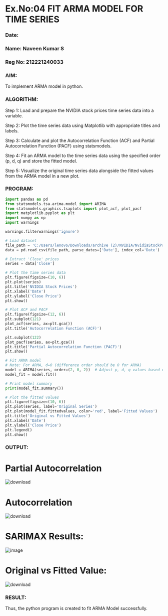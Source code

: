 # Ex.No:04 FIT ARMA MODEL FOR TIME SERIES
### Date: 
### Name: Naveen Kumar S
### Reg No: 212221240033

### AIM:
To implement ARMA model in python.

### ALGORITHM:
Step 1: Load and prepare the NVIDIA stock prices time series data into a variable.

Step 2: Plot the time series data using Matplotlib with appropriate titles and labels.

Step 3: Calculate and plot the Autocorrelation Function (ACF) and Partial Autocorrelation Function (PACF) using statsmodels.

Step 4: Fit an ARMA model to the time series data using the specified order (p, d, q) and store the fitted model.

Step 5: Visualize the original time series data alongside the fitted values from the ARMA model in a new plot.

### PROGRAM:
```python
import pandas as pd
from statsmodels.tsa.arima.model import ARIMA
from statsmodels.graphics.tsaplots import plot_acf, plot_pacf
import matplotlib.pyplot as plt
import numpy as np
import warnings

warnings.filterwarnings('ignore')

# Load dataset
file_path = 'C:/Users/lenovo/Downloads/archive (2)/NVIDIA/NvidiaStockPrice.csv'  # Update with your actual file path
data = pd.read_csv(file_path, parse_dates=['Date'], index_col='Date')

# Extract 'Close' prices
series = data['Close']
```
```py
# Plot the time series data
plt.figure(figsize=(10, 6))
plt.plot(series)
plt.title('NVIDIA Stock Prices')
plt.xlabel('Date')
plt.ylabel('Close Price')
plt.show()
```
```py
# Plot ACF and PACF
plt.figure(figsize=(12, 6))
plt.subplot(121)
plot_acf(series, ax=plt.gca())
plt.title('Autocorrelation Function (ACF)')

plt.subplot(122)
plot_pacf(series, ax=plt.gca())
plt.title('Partial Autocorrelation Function (PACF)')
plt.show()
```
```py
# Fit ARMA model
# Note: For ARMA, d=0 (difference order should be 0 for ARMA)
model = ARIMA(series, order=(2, 0, 2))  # Adjust p, d, q values based on ACF and PACF plots
model_fit = model.fit()

# Print model summary
print(model_fit.summary())

# Plot the fitted values
plt.figure(figsize=(10, 6))
plt.plot(series, label='Original Series')
plt.plot(model_fit.fittedvalues, color='red', label='Fitted Values')
plt.title('Original vs Fitted Values')
plt.xlabel('Date')
plt.ylabel('Close Price')
plt.legend()
plt.show()
```


### OUTPUT:

# Partial Autocorrelation
![download](https://github.com/user-attachments/assets/9801a160-399d-4209-96a7-a739d2625fcd)

# Autocorrelation
![download](https://github.com/user-attachments/assets/399c5815-335a-4fed-addb-2bd7c9697833)

# SARIMAX Results:
![image](https://github.com/user-attachments/assets/ba86c69c-9e5b-4014-aee9-62f1107a594a)

# Original vs Fitted Value:
![download](https://github.com/user-attachments/assets/8589b6c2-0eee-4c8b-a232-a3bedf9d4526)

### RESULT:
Thus, the python program is created to fit ARMA Model successfully.
